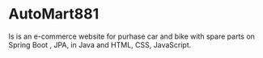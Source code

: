 # AutoMart881
Is is an e-commerce website for purhase car and bike with spare parts on Spring Boot , JPA, in Java and HTML, CSS, JavaScript.
